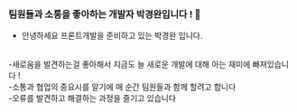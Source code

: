 ### 팀원들과 소통을 좋아하는 개발자 박경완입니다 ! 👋

<!--
**ParkKyungWann/ParkKyungWann** is a ✨ _special_ ✨ repository because its `README.md` (this file) appears on your GitHub profile.

Here are some ideas to get you started:

- 🔭 I’m currently working on ...
- 🌱 I’m currently learning ...
- 👯 I’m looking to collaborate on ...
- 🤔 I’m looking for help with ...
- 💬 Ask me about ...
- 📫 How to reach me: ...
- 😄 Pronouns: ...
- ⚡ Fun fact: ...
-->
- 안녕하세요 프론트개발을 준비하고 있는 박경완 입니다.
<br>
-새로움을 발견하는걸 좋아해서 지금도 늘 새로운 개발에 대해 아는 재미에 빠져있습니다 !
<br>
-소통과 협업의 중요시를 알기에 매 순간 팀원들과 함께 할려고 합니다
<br>
-오류를 발견하고 해결하는 과정을 즐기고 있습니다
